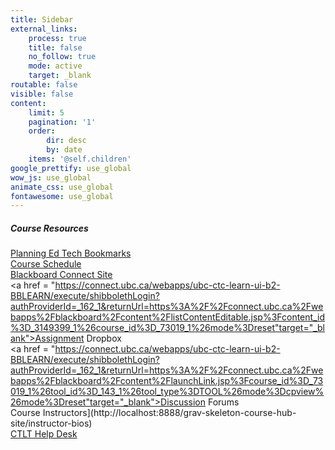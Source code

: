 ```yaml
---
title: Sidebar
external_links:
    process: true
    title: false
    no_follow: true
    mode: active
    target: _blank
routable: false
visible: false
content:
    limit: 5
    pagination: '1'
    order:
        dir: desc
        by: date
    items: '@self.children'
google_prettify: use_global
wow_js: use_global
animate_css: use_global
fontawesome: use_global
---
```


##### Course Resources  
[Planning Ed Tech Bookmarks](https://www.diigo.com/user/markbullen/planning_ed_tech)  
[Course Schedule](http://localhost:8888/grav-skeleton-course-hub-site/course-schedule)  
[Blackboard Connect Site](https://shibboleth2.id.ubc.ca/idp/Authn/UserPassword)  
<a href = "https://connect.ubc.ca/webapps/ubc-ctc-learn-ui-b2-BBLEARN/execute/shibbolethLogin?authProviderId=_162_1&returnUrl=https%3A%2F%2Fconnect.ubc.ca%2Fwebapps%2Fblackboard%2Fcontent%2FlistContentEditable.jsp%3Fcontent_id%3D_3149399_1%26course_id%3D_73019_1%26mode%3Dreset"target="_blank">Assignment Dropbox</a>  
<a href = "https://connect.ubc.ca/webapps/ubc-ctc-learn-ui-b2-BBLEARN/execute/shibbolethLogin?authProviderId=_162_1&returnUrl=https%3A%2F%2Fconnect.ubc.ca%2Fwebapps%2Fblackboard%2Fcontent%2FlaunchLink.jsp%3Fcourse_id%3D_73019_1%26tool_id%3D_143_1%26tool_type%3DTOOL%26mode%3Dcpview%26mode%3Dreset"target="_blank">Discussion Forums</a>  
Course Instructors](http://localhost:8888/grav-skeleton-course-hub-site/instructor-bios)  
[CTLT Help Desk](http://support.olt.ubc.ca/de/)  
<script type="text/javascript" src="//s7.addthis.com/js/300/addthis_widget.js#pubid=ra-53c994e925ec8b2d"></script>
<!-- Go to www.addthis.com/dashboard to customize your tools -->
<div class="addthis_sharing_toolbox"></div>
